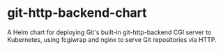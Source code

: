 # git-http-backend-chart
A Helm chart for deploying Git's built-in git-http-backend CGI server to Kubernetes, using fcgiwrap and nginx to serve Git repositories via HTTP.
